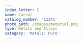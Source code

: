 ```yaml
---
index_letter: C
name: Carrot
catalog_number: '12345'
photo_path: /images/material.png
type: Metals and Alloys
category: 'Metals: Pure'
---
```


